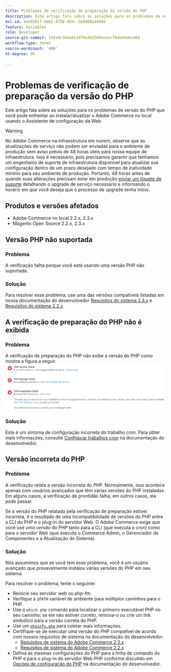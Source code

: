 ```yaml
---
title: Problemas de verificação de preparação da versão do PHP
description: Este artigo fala sobre as soluções para os problemas de versão do PHP que você pode enfrentar ao instalar/atualizar o Adobe Commerce no local usando o Assistente de configuração da Web.
exl-id: dee939cf-b9b2-4750-965c-5b8908a4498d
feature: Variables
role: Developer
source-git-commit: 1d2e0c1b4a8e3d79a362500ee3ec7bde84a6ce0d
workflow-type: tm+mt
source-wordcount: '486'
ht-degree: 0%

---
```


# Problemas de verificação de preparação da versão do PHP

Este artigo fala sobre as soluções para os problemas de versão do PHP que você pode enfrentar ao instalar/atualizar o Adobe Commerce no local usando o Assistente de configuração da Web.

>[!WARNING]
>
>No Adobe Commerce na infraestrutura em nuvem, observe que as atualizações de serviço não podem ser enviadas para o ambiente de produção sem aviso prévio de 48 horas úteis para nossa equipe de infraestrutura. Isso é necessário, pois precisamos garantir que tenhamos um engenheiro de suporte de infraestrutura disponível para atualizar sua configuração dentro de um prazo desejado com tempo de inatividade mínimo para seu ambiente de produção. Portanto, 48 horas antes de quando suas alterações precisam estar em produção [enviar um tíquete de suporte](/help/help-center-guide/help-center/magento-help-center-user-guide.md#submit-ticket) detalhando o upgrade de serviço necessário e informando o horário em que você deseja que o processo de upgrade tenha início.

## Produtos e versões afetados

* Adobe Commerce no local 2.2.x, 2.3.x
* Magento Open Source 2.2.x, 2.3.x

## Versão PHP não suportada

### Problema

A verificação falha porque você está usando uma versão PHP não suportada.

### Solução

Para resolver esse problema, use uma das versões compatíveis listadas em nossa documentação do desenvolvedor [Requisitos do sistema 2.3.x](https://devdocs.magento.com/guides/v2.3/install-gde/system-requirements.html) e [Requisitos do sistema 2.2.x](https://devdocs.magento.com/guides/v2.2/install-gde/system-requirements.html).

## A verificação de preparação do PHP não é exibida

### Problema

A verificação de preparação do PHP não exibe a versão do PHP como mostra a figura a seguir.
![up-tshoot-no-cron.png](assets/upgr-tshoot-no-cron.png)

### Solução

Este é um sintoma de configuração incorreta do trabalho cron. Para obter mais informações, consulte [Configurar trabalhos cron](https://devdocs.magento.com/guides/v2.3/install-gde/install/post-install-config.html#post-install-cron) na documentação do desenvolvedor.

## Versão incorreta do PHP

### Problema

A verificação relata a versão incorreta do PHP. Normalmente, isso acontece apenas com usuários avançados que têm várias versões do PHP instaladas. Em alguns casos, a verificação de prontidão falha; em outros casos, ela pode passar.

Se a versão do PHP relatada pela verificação de preparação estiver incorreta, é o resultado de uma incompatibilidade de versões do PHP entre a CLI do PHP e o plug-in do servidor Web. O Adobe Commerce exige que você use *uma versão* do PHP tanto para a CLI (que executa o cron) como para o servidor Web (que executa o Commerce Admin, o Gerenciador de Componentes e a Atualização do Sistema).

### Solução

Nós assumimos que se você tem esse problema, você é um usuário avançado que provavelmente instalou várias versões do PHP em seu sistema.

Para resolver o problema, tente o seguinte:

* Reinicie seu servidor web ou php-fm.
* Verifique a `$PATH` variável de ambiente para múltiplos caminhos para o PHP.
* Use o `which php` comando para localizar o primeiro executável PHP no seu caminho; se ele não estiver correto, remova-o ou crie um link simbólico para a versão correta do PHP.
* Use um [`phpinfo.php`](https://devdocs.magento.com/guides/v2.3/install-gde/prereq/optional.html#install-optional-phpinfo) para coletar mais informações.
* Certifique-se de executar uma versão do PHP compatível de acordo com nossos requisitos de sistema na documentação do desenvolvedor:
   * [Requisitos de sistema do Adobe Commerce 2.3.x](https://devdocs.magento.com/guides/v2.3/install-gde/system-requirements.html)
   * [Requisitos de sistema do Adobe Commerce 2.2.x](https://devdocs.magento.com/guides/v2.2/install-gde/system-requirements.html)
* Defina as mesmas configurações do PHP para a linha de comando do PHP e para o plug-in do servidor Web PHP conforme discutido em [Opções de configuração do PHP](https://devdocs.magento.com/guides/v2.3/install-gde/prereq/php-centos-ubuntu.html) na documentação do desenvolvedor.
